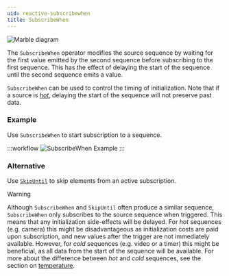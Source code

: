 ```yaml
---
uid: reactive-subscribewhen
title: SubscribeWhen
---
```


![Marble diagram](~/images/reactive-subscribewhen.svg)

The `SubscribeWhen` operator modifies the source sequence by waiting for the first value emitted by the second sequence before subscribing to the first sequence. This has the effect of delaying the start of the sequence until the second sequence emits a value.

`SubscribeWhen` can be used to control the timing of initialization. Note that if a source is [*hot*](xref:observables#temperature), delaying the start of the sequence will not preserve past data.

### Example

Use `SubscribeWhen` to start subscription to a sequence.

:::workflow
![SubscribeWhen Example](../workflows/reactive-subscribewhen-example.bonsai)
:::

### Alternative

Use [`SkipUntil`](xref:Bonsai.Reactive.SkipUntil) to skip elements from an active subscription.

> [!Warning]
> Although `SubscribeWhen` and `SkipUntil` often produce a similar sequence, `SubscribeWhen` only subscribes to the source sequence when triggered. This means that any initialization side-effects will be delayed. For *hot* sequences (e.g. camera) this might be disadvantageous as initialization costs are paid upon subscription, and new values after the trigger are not immediately available. However, for *cold* sequences (e.g. video or a timer) this might be beneficial, as all data from the start of the sequence will be available. For more about the difference between *hot* and *cold* sequences, see the section on [temperature](xref:observables#temperature).
